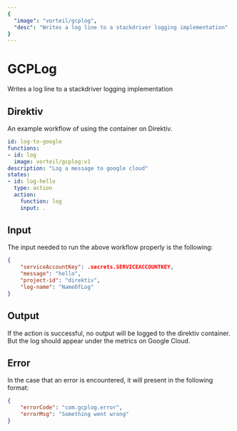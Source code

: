 ```yaml
---
{
  "image": "vorteil/gcplog",
  "desc": "Writes a log line to a stackdriver logging implementation"
}
---
```


# GCPLog

Writes a log line to a stackdriver logging implementation

## Direktiv

An example workflow of using the container on Direktiv.

```yaml
id: log-to-google
functions:
- id: log
  image: vorteil/gcplog:v1
description: "Log a message to google cloud"
states:
- id: log-hello
  type: action
  action:
    function: log
    input: .
```

## Input

The input needed to run the above workflow properly is the following:

```json
{
    "serviceAccountKey": .secrets.SERVICEACCOUNTKEY,
    "message": "hello",
    "project-id": "direktiv",
    "log-name": "NameOfLog"
}
```

## Output

If the action is successful, no output will be logged to the direktiv container. But the log should appear under the metrics on Google Cloud.

## Error

In the case that an error is encountered, it will present in the following format:

```json
{
    "errorCode": "com.gcplog.error",
    "errorMsg": "Something went wrong"
}
```